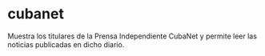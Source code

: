 # cubanet
Muestra los titulares de la Prensa Independiente CubaNet y permite leer las noticias publicadas en dicho diario.
